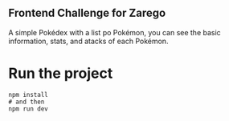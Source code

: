 ## Frontend Challenge for Zarego

A simple Pokédex with a list po Pokémon, you can see the basic information, stats, and atacks of each Pokémon.

# Run the project

```# first
npm install
# and then
npm run dev
```
